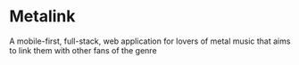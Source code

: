# Metalink
A mobile-first, full-stack, web application for lovers of metal music that aims to link them with other fans of the genre
